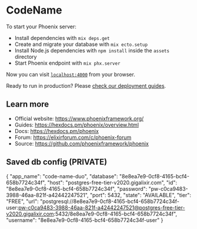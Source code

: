 # CodeName

To start your Phoenix server:

  * Install dependencies with `mix deps.get`
  * Create and migrate your database with `mix ecto.setup`
  * Install Node.js dependencies with `npm install` inside the `assets` directory
  * Start Phoenix endpoint with `mix phx.server`

Now you can visit [`localhost:4000`](http://localhost:4000) from your browser.

Ready to run in production? Please [check our deployment guides](https://hexdocs.pm/phoenix/deployment.html).

## Learn more

  * Official website: https://www.phoenixframework.org/
  * Guides: https://hexdocs.pm/phoenix/overview.html
  * Docs: https://hexdocs.pm/phoenix
  * Forum: https://elixirforum.com/c/phoenix-forum
  * Source: https://github.com/phoenixframework/phoenix


## Saved db config (PRIVATE)

{
  "app_name": "code-name-duo",
  "database": "8e8ea7e9-0cf8-4165-bcf4-658b7724c34f",
  "host": "postgres-free-tier-v2020.gigalixir.com",
  "id": "8e8ea7e9-0cf8-4165-bcf4-658b7724c34f",
  "password": "pw-c0ca9483-3988-46aa-821f-a42442247521",
  "port": 5432,
  "state": "AVAILABLE",
  "tier": "FREE",
  "url": "postgresql://8e8ea7e9-0cf8-4165-bcf4-658b7724c34f-user:pw-c0ca9483-3988-46aa-821f-a42442247521@postgres-free-tier-v2020.gigalixir.com:5432/8e8ea7e9-0cf8-4165-bcf4-658b7724c34f",
  "username": "8e8ea7e9-0cf8-4165-bcf4-658b7724c34f-user"
}
